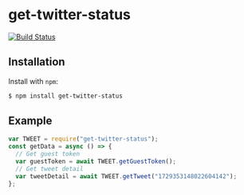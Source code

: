 # get-twitter-status

[![Build Status](https://github.com/TooTallNate/node-agent-base/workflows/Node%20CI/badge.svg)](https://github.com/thienbv/get-tweet)

## Installation

Install with `npm`:

```bash
$ npm install get-twitter-status
```

## Example

```js
var TWEET = require("get-twitter-status");
const getData = async () => {
  // Get guest token
  var guestToken = await TWEET.getGuestToken();
  // Get tweet detail
  var tweetDetail = await TWEET.getTweet("1729353148022604142");
};
```
